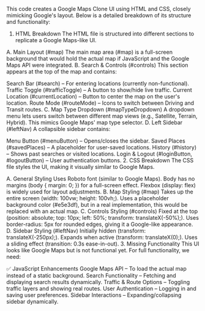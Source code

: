 This code creates a Google Maps Clone UI using HTML and CSS, closely mimicking Google's layout. Below is a detailed breakdown of its structure and functionality:

1. HTML Breakdown
The HTML file is structured into different sections to replicate a Google Maps-like UI.

A. Main Layout (#map)
The main map area (#map) is a full-screen background that would hold the actual map if JavaScript and the Google Maps API were integrated.
B. Search & Controls (#controls)
This section appears at the top of the map and contains:

Search Bar (#search) – For entering locations (currently non-functional).
Traffic Toggle (#trafficToggle) – A button to show/hide live traffic.
Current Location (#currentLocation) – Button to center the map on the user's location.
Route Mode (#routeMode) – Icons to switch between Driving and Transit routes.
C. Map Type Dropdown (#mapTypeDropdown)
A dropdown menu lets users switch between different map views (e.g., Satellite, Terrain, Hybrid).
This mimics Google Maps' map type selector.
D. Left Sidebar (#leftNav)
A collapsible sidebar contains:

Menu Button (#menuButton) – Opens/closes the sidebar.
Saved Places (#savedPlaces) – A placeholder for user-saved locations.
History (#history) – Shows past searches or visited locations.
Login & Logout (#loginButton, #logoutButton) – User authentication buttons.
2. CSS Breakdown
The CSS file styles the UI, making it visually similar to Google Maps.

A. General Styling
Uses Roboto font (similar to Google Maps).
Body has no margins (body { margin: 0; }) for a full-screen effect.
Flexbox (display: flex) is widely used for layout adjustments.
B. Map Styling (#map)
Takes up the entire screen (width: 100vw; height: 100vh;).
Uses a placeholder background color (#e5e3df), but in a real implementation, this would be replaced with an actual map.
C. Controls Styling (#controls)
Fixed at the top (position: absolute; top: 10px; left: 50%; transform: translateX(-50%);).
Uses border-radius: 5px for rounded edges, giving it a Google-like appearance.
D. Sidebar Styling (#leftNav)
Initially hidden (transform: translateX(-250px);).
Expands when active (transform: translateX(0);).
Uses a sliding effect (transition: 0.3s ease-in-out).
3. Missing Functionality
This UI looks like Google Maps but is not functional yet. For full functionality, we need:

✅ JavaScript Enhancements
Google Maps API – To load the actual map instead of a static background.
Search Functionality – Fetching and displaying search results dynamically.
Traffic & Route Options – Toggling traffic layers and showing real routes.
User Authentication – Logging in and saving user preferences.
Sidebar Interactions – Expanding/collapsing sidebar dynamically.
